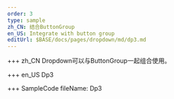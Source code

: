 ```yaml
--- 
order: 3
type: sample
zh_CN: 结合ButtonGroup
en_US: Integrate with button group
editUrl: $BASE/docs/pages/dropdown/md/dp3.md
---
```


+++ zh_CN
Dropdown可以与ButtonGroup一起组合使用。

+++ en_US
Dp3

+++ SampleCode
fileName: Dp3
